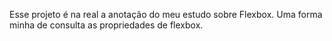 Esse projeto é na real a anotação do meu estudo sobre Flexbox.
Uma forma minha de consulta as propriedades de flexbox.